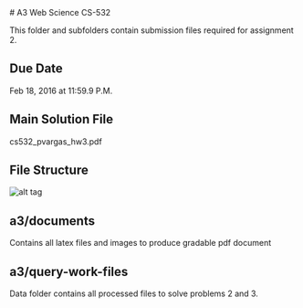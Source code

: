 <snippet>
  <content>
# A3 Web Science CS-532

This folder and subfolders contain submission files required for assignment 2.

## Due Date

Feb 18, 2016 at 11:59.9 P.M.

## Main Solution File

cs532_pvargas_hw3.pdf

## File Structure

![alt tag](https://github.com/phvargas/cs532-s16/blob/master/a03/documents/images/a3folder.png)

## a3/documents

Contains all latex files and images to produce gradable pdf document

## a3/query-work-files

Data folder contains all processed files to solve problems 2 and 3.


</content>
  <tabTrigger></tabTrigger>
</snippet>
